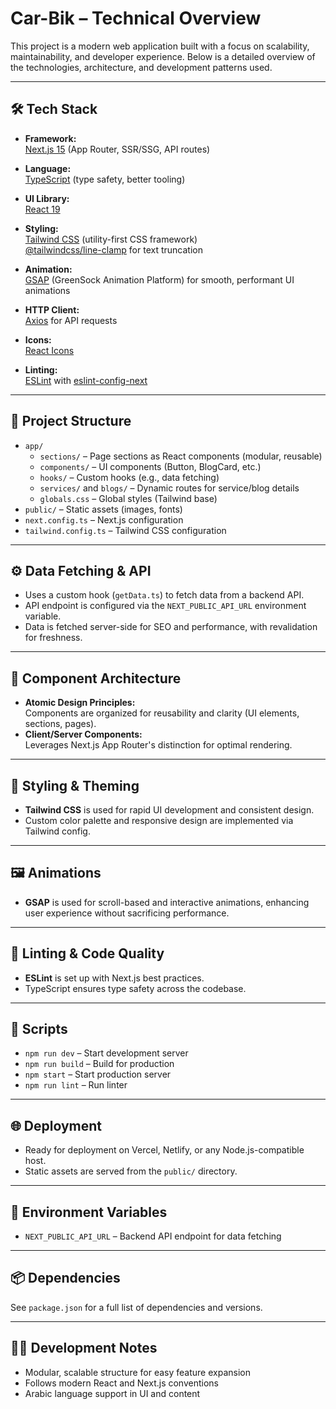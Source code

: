 # Car-Bik – Technical Overview

This project is a modern web application built with a focus on scalability, maintainability, and developer experience. Below is a detailed overview of the technologies, architecture, and development patterns used.

---

## 🛠️ Tech Stack

- **Framework:**  
  [Next.js 15](https://nextjs.org/) (App Router, SSR/SSG, API routes)

- **Language:**  
  [TypeScript](https://www.typescriptlang.org/) (type safety, better tooling)

- **UI Library:**  
  [React 19](https://react.dev/)

- **Styling:**  
  [Tailwind CSS](https://tailwindcss.com/) (utility-first CSS framework)  
  [@tailwindcss/line-clamp](https://github.com/tailwindlabs/tailwindcss-line-clamp) for text truncation

- **Animation:**  
  [GSAP](https://greensock.com/gsap/) (GreenSock Animation Platform) for smooth, performant UI animations

- **HTTP Client:**  
  [Axios](https://axios-http.com/) for API requests

- **Icons:**  
  [React Icons](https://react-icons.github.io/react-icons/)

- **Linting:**  
  [ESLint](https://eslint.org/) with [eslint-config-next](https://nextjs.org/docs/pages/building-your-application/configuring/eslint)

---

## 📁 Project Structure

- `app/`
  - `sections/` – Page sections as React components (modular, reusable)
  - `components/` – UI components (Button, BlogCard, etc.)
  - `hooks/` – Custom hooks (e.g., data fetching)
  - `services/` and `blogs/` – Dynamic routes for service/blog details
  - `globals.css` – Global styles (Tailwind base)
- `public/` – Static assets (images, fonts)
- `next.config.ts` – Next.js configuration
- `tailwind.config.ts` – Tailwind CSS configuration

---

## ⚙️ Data Fetching & API

- Uses a custom hook (`getData.ts`) to fetch data from a backend API.
- API endpoint is configured via the `NEXT_PUBLIC_API_URL` environment variable.
- Data is fetched server-side for SEO and performance, with revalidation for freshness.

---

## 🧩 Component Architecture

- **Atomic Design Principles:**  
  Components are organized for reusability and clarity (UI elements, sections, pages).
- **Client/Server Components:**  
  Leverages Next.js App Router's distinction for optimal rendering.

---

## 🎨 Styling & Theming

- **Tailwind CSS** is used for rapid UI development and consistent design.
- Custom color palette and responsive design are implemented via Tailwind config.

---

## 🖼️ Animations

- **GSAP** is used for scroll-based and interactive animations, enhancing user experience without sacrificing performance.

---

## 🧪 Linting & Code Quality

- **ESLint** is set up with Next.js best practices.
- TypeScript ensures type safety across the codebase.

---

## 🚀 Scripts

- `npm run dev` – Start development server
- `npm run build` – Build for production
- `npm start` – Start production server
- `npm run lint` – Run linter

---

## 🌐 Deployment

- Ready for deployment on Vercel, Netlify, or any Node.js-compatible host.
- Static assets are served from the `public/` directory.

---

## 📝 Environment Variables

- `NEXT_PUBLIC_API_URL` – Backend API endpoint for data fetching

---

## 📦 Dependencies

See `package.json` for a full list of dependencies and versions.

---

## 👨‍💻 Development Notes

- Modular, scalable structure for easy feature expansion
- Follows modern React and Next.js conventions
- Arabic language support in UI and content
